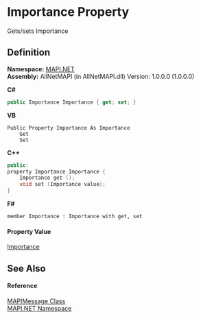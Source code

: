 # Importance Property


Gets/sets Importance



## Definition
**Namespace:** <a href="5bef4637-66f8-16d4-e5f4-4d0da57a1538.md">MAPI.NET</a>  
**Assembly:** AllNetMAPI (in AllNetMAPI.dll) Version: 1.0.0.0 (1.0.0.0)

**C#**
``` C#
public Importance Importance { get; set; }
```
**VB**
``` VB
Public Property Importance As Importance
	Get
	Set
```
**C++**
``` C++
public:
property Importance Importance {
	Importance get ();
	void set (Importance value);
}
```
**F#**
``` F#
member Importance : Importance with get, set
```



#### Property Value
<a href="dd17ca09-28c9-081a-d0ae-952c371256eb.md">Importance</a>

## See Also


#### Reference
<a href="29b8d96c-1ec2-828d-35a5-fae12d8802c8.md">MAPIMessage Class</a>  
<a href="5bef4637-66f8-16d4-e5f4-4d0da57a1538.md">MAPI.NET Namespace</a>  
